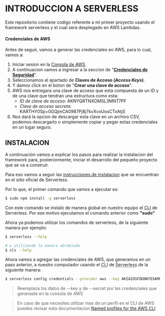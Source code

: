 # INTRODUCCION A SERVERLESS

Este repositorio contiene codigo referente a mi primer proyecto usando el framework serverless y el cual sera desplegado en AWS Lambdas.

#### Credenciales de AWS

Antes de seguir, vamos a generar las credenciales en AWS, para lo cual, vamos a:

1. Iniciar sesion en la [Consola de AWS](https://console.aws.amazon.com/console/home?region=us-west-2 "https://console.aws.amazon.com/console/home?region=us-west-2").
2. A continuacion vamos a ingresar a la seccion de "**[Credenciales de Seguridad](https://us-east-1.console.aws.amazon.com/iam/home?region=us-west-2#/security_credentials "https://us-east-1.console.aws.amazon.com/iam/home?region=us-west-2#/security_credentials")**".
3. Seleccionamos el apartado de **Claves de Acceso (*Access Keys*)**.
4. Y damos click en el boton de "**Crear una clave de acceso**".
5. AWS nos entregara una clave de acceso que esta compuesta de un ID y de una clave que tendran una estructura como esta:
    - *ID de clave de acceso:* AKNYQRTNXOMSL3MNT7PF
	- *Clave de acceso secreta:* KARTHY0Sp+0GQjmCA0987Pj8j7kvXvxUosCTxAtjS
6. Nos dará la opcion de descargar esta clave en un archivo CSV, podemos descargarlo o simplemente copiar y pegar estas credenciales en un lugar seguro.

## INSTALACION

A continuación vamos a explicar los pasos para realizar la instalacion del framework para, posteriormente, iniciar el desarrollo del pequeño proyecto que se va a construir.

Para eso vamos a seguir las [instrucciones de instalacion](https://www.serverless.com/framework/docs/getting-started "https://www.serverless.com/framework/docs/getting-started") que se encuentran en el sitio oficial de Serverless.

Por lo que, el primer comando que vamos a ejecutar es:

```bash
$ sudo npm install -g serverless
```

Con este comando se instaló de manera global en nuestro equipo el <abbr title="Command Line Interface">CLI</abbr> de Serverless. Por ese motivo ejecutamos el comando anterior como **"sudo"**

Ahora ya podemos utilizar los comandos de serverless, de la siguiente manera por ejemplo:

```bash
$ serverless --help

# o utilizando la manera abrebiada
$ sls --help
```

Ahora vamos a agregar las credenciales de AWS, que generamos en un paso anterior, a nuestro computador usando el <abbr title="Command Line Interface">CLI</abbr> de <abbr title="Serverless Framework">Serverless</abbr> de la siguiente manera:

```bash
$ serverless config credentials --provider aws --key AKIAIOSFODNN7EXAMPLE --secret wJalrXUtnFEMI/K7MDENG/bPxRfiCYEXAMPLEKEY
```

> Reemplaza los datos de --key y de --secret por las credenciales que generaste en la consola de AWS

> En caso de que necesites utilizar mas de un perfil en el CLI de AWS puedes revisar esta documentacion [Named profiles for the AWS CLI](https://docs.aws.amazon.com/cli/latest/userguide/cli-configure-profiles.html "https://docs.aws.amazon.com/cli/latest/userguide/cli-configure-profiles.html")
